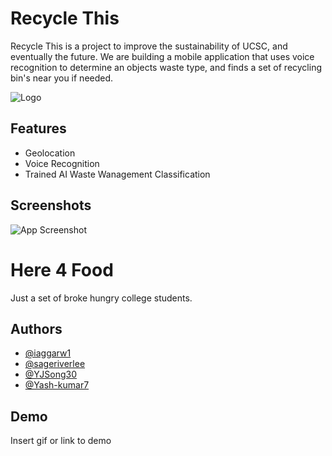 
# Recycle This

Recycle This is a project to improve the sustainability of UCSC, and eventually the future. We are building a mobile application that uses voice recognition to determine an objects waste type, and finds a set of recycling bin's near you if needed.




![Logo](https://i.imgur.com/SFMaqNV.png)


## Features

- Geolocation
- Voice Recognition
- Trained AI Waste Wanagement Classification


## Screenshots

![App Screenshot](https://via.placeholder.com/468x300?text=App+Screenshot+Here)


# Here 4 Food
Just a set of broke hungry college students.
## Authors
- [@iaggarw1](https://www.github.com/iaggarw1)
- [@sageriverlee](https://www.github.com/sageriverlee)
- [@YJSong30](https://www.github.com/YJSong30)
- [@Yash-kumar7](https://www.github.com/Yash-kumar7)



## Demo

Insert gif or link to demo

